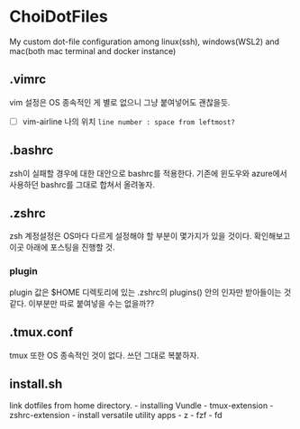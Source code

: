 # ChoiDotFiles
My custom dot-file configuration among linux(ssh), windows(WSL2) and mac(both mac terminal and docker instance)

## .vimrc
vim 설정은 OS 종속적인 게 별로 없으니 그냥 붙여넣어도 괜찮을듯.
- [ ] vim-airline 나의 위치 `line number : space from leftmost?`

## .bashrc
zsh이 실패할 경우에 대한 대안으로 bashrc를 적용한다. 기존에 윈도우와 azure에서 사용하던 bashrc를 그대로 합쳐서 올려놓자.

## .zshrc
zsh 계정설정은 OS마다 다르게 설정해야 할 부분이 몇가지가 있을 것이다. 확인해보고 이곳 아래에 포스팅을 진행할 것.
### plugin
plugin 값은 $HOME 디렉토리에 있는 .zshrc의 plugins() 안의 인자만 받아들이는 것 같다. 이부분만 따로 붙여넣을 수는 없을까??

## .tmux.conf
tmux 또한 OS 종속적인 것이 없다. 쓰던 그대로 복붙하자.

## install.sh
link dotfiles from home directory. 
    - installing Vundle 
    - tmux-extension 
    - zshrc-extension
    - install versatile utility apps 
        - z
        - fzf
        - fd
